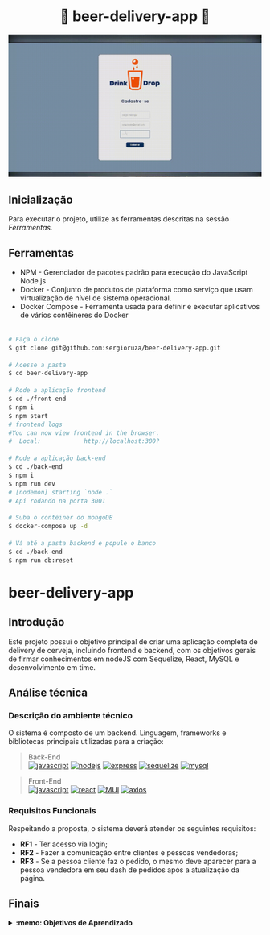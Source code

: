 # <h1 align="center">🍺 beer-delivery-app 🍺</h1>
<fig>
<img src="./images/deliveryapp.gif">
</fig>

## Inicialização
Para executar o projeto, utilize as ferramentas descritas na sessão *Ferramentas*.

## Ferramentas
* NPM - Gerenciador de pacotes padrão para execução do JavaScript Node.js
* Docker - Conjunto de produtos de plataforma como serviço que usam virtualização de nível de sistema operacional.
* Docker Compose - Ferramenta usada para definir e executar aplicativos de vários contêineres do Docker
```bash

# Faça o clone
$ git clone git@github.com:sergioruza/beer-delivery-app.git

# Acesse a pasta
$ cd beer-delivery-app

# Rode a aplicação frontend
$ cd ./front-end
$ npm i
$ npm start
# frontend logs
#You can now view frontend in the browser.
#  Local:            http://localhost:300?

# Rode a aplicação back-end
$ cd ./back-end
$ npm i
$ npm run dev
# [nodemon] starting `node .`
# Api rodando na porta 3001

# Suba o contêiner do mongoDB
$ docker-compose up -d

# Vá até a pasta backend e popule o banco
$ cd ./back-end
$ npm run db:reset

```
# beer-delivery-app

## Introdução

Este projeto possui o objetivo principal de criar uma aplicação completa de delivery de cerveja, incluindo frontend e backend,
com os objetivos gerais de firmar conhecimentos em nodeJS com Sequelize, React, MySQL e desenvolvimento em time.

## Análise técnica

### Descrição do ambiente técnico

O sistema é composto de um backend. Linguagem, frameworks e bibliotecas principais utilizadas para a criação:
> Back-End  
 [![javascript][javascript]][javascript-url]
 [![nodejs][nodejs]][nodejs-url]
 [![express][express]][express-url]
 [![sequelize][sequelize]][sequelize-url]
 [![mysql][mysql]][mysql-url]


> Front-End  
 [![javascript][javascript]][javascript-url]
 [![react][react]][react-url]
 [![MUI][MUI]][MUI-url]
[![axios][axios]][axios-url]

### Requisitos Funcionais
Respeitando a proposta, o sistema deverá atender os seguintes requisitos:

* **RF1** - Ter acesso via login;
* **RF2** - Fazer a comunicação entre clientes e pessoas vendedoras;
* **RF3** - Se a pessoa cliente faz o pedido, o mesmo deve aparecer para a pessoa vendedora em seu dash de pedidos após a atualização da página.

## Finais
<details>
 <summary><strong>:memo: Objetivos de Aprendizado</strong></summary><br />

- Construir uma aplicação completa com frontend e backend;

- Trabalhar em equipe;

- Metodologias ágeis;

- Colocar em prática todas as stacks já aprendidas até hoje;

</details>

[javascript]: https://img.shields.io/badge/javascript-F7DF1E?style=for-the-badge&logo=javaScript&logoColor=white
[javascript-url]: https://railway.app/

[nodejs]: https://img.shields.io/badge/Node.js-339933?style=for-the-badge&logo=nodedotjs&logoColor=white
[nodejs-url]: https://railway.app/

[express]: https://img.shields.io/badge/express-000000?style=for-the-badge&logo=express&logoColor=white
[express-url]: https://railway.app/

[sequelize]: https://img.shields.io/badge/sequelize-52B0E7?style=for-the-badge&logo=sequelize&logoColor=white
[sequelize-url]: https://railway.app/

[mysql]: https://img.shields.io/badge/mysql-4479A1?style=for-the-badge&logo=mysql&logoColor=white
[mysql-url]: https://railway.app/

[mocha]: https://img.shields.io/badge/mocha-8D6748?style=for-the-badge&logo=mocha&logoColor=white
[mocha-url]: https://railway.app/

[react]: https://img.shields.io/badge/react-61DAFB?style=for-the-badge&logo=react&logoColor=white
[react-url]: https://railway.app/

[MUI]: https://img.shields.io/badge/mui-007FFF?style=for-the-badge&logo=mui&logoColor=white
[MUI-url]: https://railway.app/

[axios]: https://img.shields.io/badge/axios-5A29E4?style=for-the-badge&logo=axios&logoColor=white
[axios-url]: https://railway.app/




